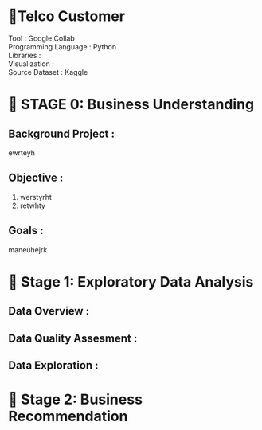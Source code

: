 # 📔**Telco Customer**
Tool : Google Collab <br>
Programming Language : Python <br>
Libraries : <br>
Visualization : <br>
Source Dataset : Kaggle <br>

# 📂 STAGE 0: Business Understanding
## Background Project :
ewrteyh

## Objective :
1. werstyrht
2. retwhty

## Goals :
maneuhejrk

# 📂 Stage 1: Exploratory Data Analysis
## Data Overview :

## Data Quality Assesment :

## Data Exploration :

# 📂 Stage 2: Business Recommendation
